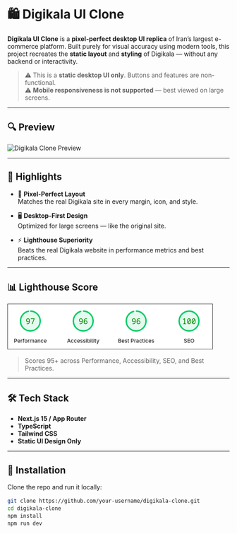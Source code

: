 # 🛍️ Digikala UI Clone

**Digikala UI Clone** is a **pixel-perfect desktop UI replica** of Iran’s largest e-commerce platform. Built purely for visual accuracy using modern tools, this project recreates the **static layout** and **styling** of Digikala — without any backend or interactivity.

> ⚠️ This is a **static desktop UI only**. Buttons and features are non-functional.  
> ⚠️ **Mobile responsiveness is not supported** — best viewed on large screens.

---

## 🔍 Preview

![Digikala Clone Preview](/public/digikala-clone-preview.gif)

---

## 🚀 Highlights

- 🎯 **Pixel-Perfect Layout**  
  Matches the real Digikala site in every margin, icon, and style.

- 🖥️ **Desktop-First Design**  
  Optimized for large screens — like the original site.

- ⚡ **Lighthouse Superiority**  
  Beats the real Digikala website in performance metrics and best practices.

---

## 📊 Lighthouse Score

![Lighthouse Report](/public/lighthouse-report.png)

> Scores 95+ across Performance, Accessibility, SEO, and Best Practices.

---

## 🛠️ Tech Stack

- **Next.js 15 / App Router**
- **TypeScript**
- **Tailwind CSS**
- **Static UI Design Only**

---

## 📂 Installation

Clone the repo and run it locally:

```bash
git clone https://github.com/your-username/digikala-clone.git
cd digikala-clone
npm install
npm run dev

